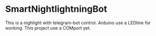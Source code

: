 # SmartNightlightningBot
This is a nighlight with telegram-bot control. Arduino use a LEDline for working. This project use a COMport yet. 
